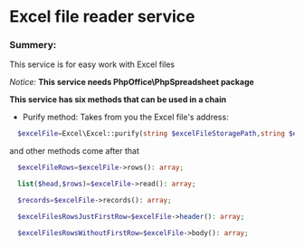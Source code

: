 # Excel file reader service

### Summery:

This service is for easy work with Excel files

_Notice:_ __This service needs PhpOffice\PhpSpreadsheet package__

__This service has six methods that can be used in a chain__

* Purify method:
  Takes from you the Excel file's address:

```php
  $excelFile=Excel\Excel::purify(string $excelFileStoragePath,string $extension = null);
```

and other methods come after that

```php
  $excelFileRows=$excelFile->rows(): array;

  list($head,$rows)=$excelFile->read(): array;

  $records=$excelFile->records(): array;

  $excelFilesRowsJustFirstRow=$excelFile->header(): array;

  $excelFilesRowsWithoutFirstRow=$excelFile->body(): array;
```
